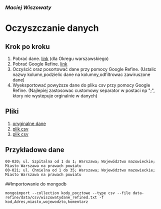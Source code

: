 ### *Maciej Wiszowaty*

# Oczyszczanie danych
## Krok po kroku

1. Pobrać dane. [link](http://pl.wikisource.org/wiki/Lista_kod%C3%B3w_pocztowych_w_Polsce)
   (dla Okregu warszawskiego)
2. Pobrać Google Refine. [link](https://code.google.com/p/google-refine/wiki/Downloads?tm=2)
3. Oczyścić oraz posortować dane przy pomocy Google Refine.
   (Ustalic nazwy kolumn,podzielic dane na kolumny,odfiltrowac zawiruszone dane)
4. Wyeksportować powyższe dane do pliku csv przy pomocy Google Refine.
  (Najlepiej zastosowac customowy separator w postaci np ";", ktory nie wystepuje orginalnie w danych)



## Pliki

1. [oryginalne dane](/data/raw/wiszowaty_dane_raw.txt)
2. [plik csv](/data/csv/wiszowaty_dane_refined.csv)
3. [plik csv](/data/csv/wiszowaty_dane_refined_semicolon.csv)

## Przykładowe dane

```csv
00-020; ul. Szpitalna od 1 do 1; Warszawa; Województwo mazowieckie; Miasto Warszawa na prawach powiatu
00-021; ul. Chmielna od 1 do 35; Warszawa; Województwo mazowieckie; Miasto Warszawa na prawach powiatu
```

##Importowanie do mongodb
```csv
mongoimport --collection kody_pocztowe --type csv --file data-refine/data/csv/wiszowatydane_refined.txt -f kod,Adres,miasto,wojewodzto,komentarz
```
